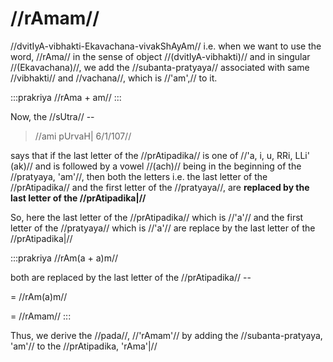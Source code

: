 # //rAmam//

//dvitIyA-vibhakti-Ekavachana-vivakShAyAm// i.e. when we want to use the
word, //rAma// in the sense of object //(dvitIyA-vibhakti)// and in
singular //(Ekavachana)//, we add the //subanta-pratyaya// associated
with same //vibhakti// and //vachana//, which is //'am',// to it.

:::prakriya
//rAma + am//
:::

Now, the //sUtra// --

> //ami pUrvaH| 6/1/107//

says that if the last letter of the //prAtipadika// is one of //'a, i,
u, RRi, LLi' (ak)// and is followed by a vowel //(ach)// being in the
beginning of the //pratyaya, 'am'//, then both the letters i.e. the last
letter of the //prAtipadika// and the first letter of the //pratyaya//,
are **replaced by the last letter of the //prAtipadika|//**

So, here the last letter of the //prAtipadika// which is //'a'// and the
first letter of the //pratyaya// which is //'a'// are replace by the
last letter of the //prAtipadika|//

:::prakriya
//rAm(a + a)m//

both are replaced by the last letter of the //prAtipadika// --

= //rAm(a)m//

= //rAmam//
:::

Thus, we derive the //pada//, //'rAmam'// by adding the
//subanta-pratyaya, 'am'// to the //prAtipadika, 'rAma'|//
<!--stackedit_data:
eyJoaXN0b3J5IjpbMTQyOTEyOTMwN119
-->
